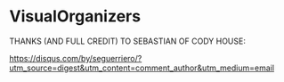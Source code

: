 # VisualOrganizers

THANKS (AND FULL CREDIT) TO SEBASTIAN OF CODY HOUSE:

https://disqus.com/by/seguerriero/?utm_source=digest&utm_content=comment_author&utm_medium=email
